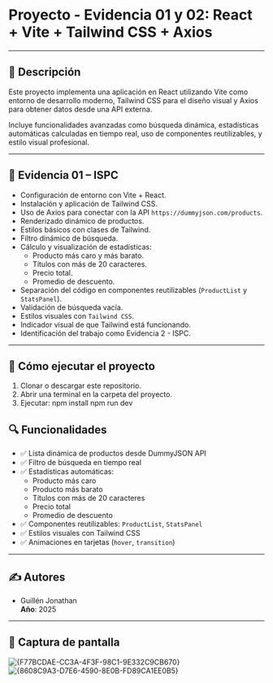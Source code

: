 # Proyecto - Evidencia 01 y 02: React + Vite + Tailwind CSS + Axios

---

## 📌 Descripción

Este proyecto implementa una aplicación en React utilizando Vite como entorno de desarrollo moderno, Tailwind CSS para el diseño visual y Axios para obtener datos desde una API externa.

Incluye funcionalidades avanzadas como búsqueda dinámica, estadísticas automáticas calculadas en tiempo real, uso de componentes reutilizables, y estilo visual profesional.

---

## 🧾 Evidencia 01 – ISPC

- Configuración de entorno con Vite + React.
- Instalación y aplicación de Tailwind CSS.
- Uso de Axios para conectar con la API `https://dummyjson.com/products`.
- Renderizado dinámico de productos.
- Estilos básicos con clases de Tailwind.
- Filtro dinámico de búsqueda.
- Cálculo y visualización de estadísticas:
  - Producto más caro y más barato.
  - Títulos con más de 20 caracteres.
  - Precio total.
  - Promedio de descuento.
- Separación del código en componentes reutilizables (`ProductList` y `StatsPanel`).
- Validación de búsqueda vacía.
- Estilos visuales con `Tailwind CSS`.
- Indicador visual de que Tailwind está funcionando.
- Identificación del trabajo como Evidencia 2 - ISPC.

---

## 🚀 Cómo ejecutar el proyecto

1. Clonar o descargar este repositorio.
2. Abrir una terminal en la carpeta del proyecto.
3. Ejecutar:
      npm install
      npm run dev



## 🔍 Funcionalidades

- ✅ Lista dinámica de productos desde DummyJSON API
- ✅ Filtro de búsqueda en tiempo real
- ✅ Estadísticas automáticas:
  - Producto más caro
  - Producto más barato
  - Títulos con más de 20 caracteres
  - Precio total
  - Promedio de descuento
- ✅ Componentes reutilizables: `ProductList`, `StatsPanel`
- ✅ Estilos visuales con Tailwind CSS
- ✅ Animaciones en tarjetas (`hover`, `transition`)

---

## ✍️ Autores

- Guillén Jonathan  
**Año**: 2025

---

## 📸 Captura de pantalla

![{F77BCDAE-CC3A-4F3F-98C1-9E332C9CB670}](https://github.com/user-attachments/assets/89c8976b-e764-431d-a8ff-9017e3725b63)
![{8608C9A3-D7E6-4590-8E0B-FD89CA1EE0B5}](https://github.com/user-attachments/assets/ffc9eec8-cb2f-4453-88ca-2dbdff9e8fe9)

